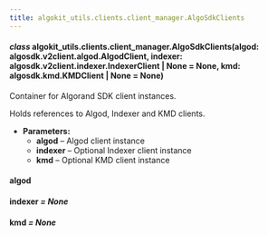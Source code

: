 ```yaml
---
title: algokit_utils.clients.client_manager.AlgoSdkClients
---
```


#### _class_ algokit_utils.clients.client_manager.AlgoSdkClients(algod: algosdk.v2client.algod.AlgodClient, indexer: algosdk.v2client.indexer.IndexerClient | None = None, kmd: algosdk.kmd.KMDClient | None = None)

Container for Algorand SDK client instances.

Holds references to Algod, Indexer and KMD clients.

- **Parameters:**
  - **algod** – Algod client instance
  - **indexer** – Optional Indexer client instance
  - **kmd** – Optional KMD client instance

#### algod

#### indexer _= None_

#### kmd _= None_
